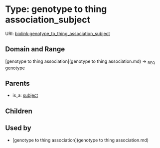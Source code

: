 
# Type: genotype to thing association_subject




URI: [biolink:genotype_to_thing_association_subject](https://w3id.org/biolink/vocab/genotype_to_thing_association_subject)


## Domain and Range

[genotype to thing association](genotype to thing association.md) ->  <sub>REQ</sub> [genotype](genotype.md)

## Parents

 *  is_a: [subject](subject.md)

## Children


## Used by

 * [genotype to thing association](genotype to thing association.md)
